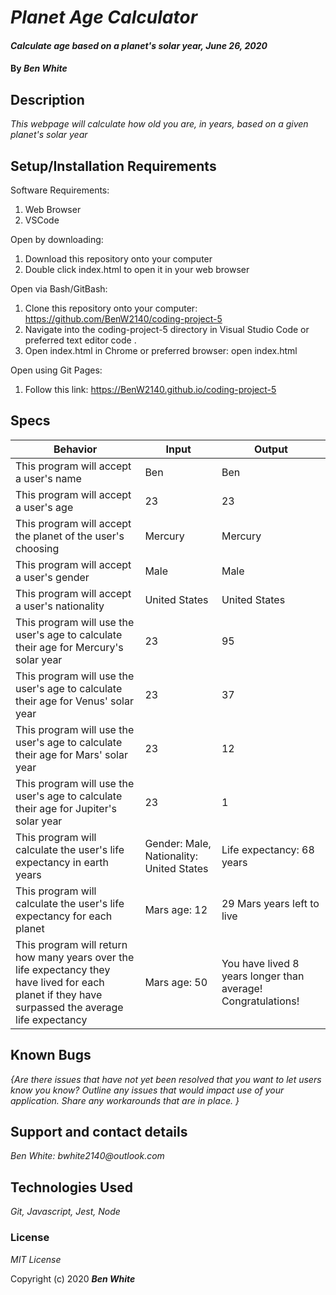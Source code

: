 # _Planet Age Calculator_

#### _Calculate age based on a planet's solar year, June 26, 2020_

#### By _**Ben White**_

## Description

_This webpage will calculate how old you are, in years, based on a given planet's solar year_

## Setup/Installation Requirements

Software Requirements:

1. Web Browser
2. VSCode

Open by downloading:

1. Download this repository onto your computer
2. Double click index.html to open it in your web browser

Open via Bash/GitBash:

1. Clone this repository onto your computer: https://github.com/BenW2140/coding-project-5
2. Navigate into the coding-project-5 directory in Visual Studio Code or preferred text editor code .
3. Open index.html in Chrome or preferred browser: open index.html

Open using Git Pages:

1. Follow this link: https://BenW2140.github.io/coding-project-5

## Specs

Behavior|Input|Output
------|------|------
This program will accept a user's name|Ben|Ben
This program will accept a user's age|23|23
This program will accept the planet of the user's choosing|Mercury|Mercury
This program will accept a user's gender|Male|Male
This program will accept a user's nationality|United States|United States
This program will use the user's age to calculate their age for Mercury's solar year|23|95
This program will use the user's age to calculate their age for Venus' solar year|23|37
This program will use the user's age to calculate their age for Mars' solar year|23|12
This program will use the user's age to calculate their age for Jupiter's solar year|23|1
This program will calculate the user's life expectancy in earth years|Gender: Male, Nationality: United States|Life expectancy: 68 years
This program will calculate the user's life expectancy for each planet|Mars age: 12|29 Mars years left to live
This program will return how many years over the life expectancy they have lived for each planet if they have surpassed the average life expectancy|Mars age: 50|You have lived 8 years longer than average! Congratulations!

## Known Bugs

_{Are there issues that have not yet been resolved that you want to let users know you know?  Outline any issues that would impact use of your application.  Share any workarounds that are in place. }_

## Support and contact details

_Ben White: bwhite2140@outlook.com_

## Technologies Used

_Git, Javascript, Jest, Node_

### License

*MIT License*

Copyright (c) 2020 **_Ben White_**
